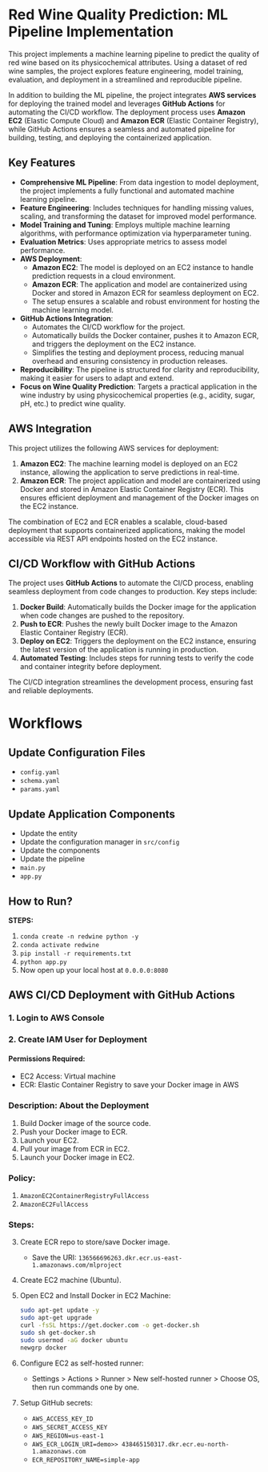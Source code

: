 # Red Wine Quality Prediction: ML Pipeline Implementation

This project implements a machine learning pipeline to predict the quality of red wine based on its physicochemical attributes. Using a dataset of red wine samples, the project explores feature engineering, model training, evaluation, and deployment in a streamlined and reproducible pipeline.

In addition to building the ML pipeline, the project integrates **AWS services** for deploying the trained model and leverages **GitHub Actions** for automating the CI/CD workflow. The deployment process uses **Amazon EC2** (Elastic Compute Cloud) and **Amazon ECR** (Elastic Container Registry), while GitHub Actions ensures a seamless and automated pipeline for building, testing, and deploying the containerized application.

## Key Features

- **Comprehensive ML Pipeline**: From data ingestion to model deployment, the project implements a fully functional and automated machine learning pipeline.
- **Feature Engineering**: Includes techniques for handling missing values, scaling, and transforming the dataset for improved model performance.
- **Model Training and Tuning**: Employs multiple machine learning algorithms, with performance optimization via hyperparameter tuning.
- **Evaluation Metrics**: Uses appropriate metrics to assess model performance.
- **AWS Deployment**: 
  - **Amazon EC2**: The model is deployed on an EC2 instance to handle prediction requests in a cloud environment.
  - **Amazon ECR**: The application and model are containerized using Docker and stored in Amazon ECR for seamless deployment on EC2.
  - The setup ensures a scalable and robust environment for hosting the machine learning model.
- **GitHub Actions Integration**:
  - Automates the CI/CD workflow for the project.
  - Automatically builds the Docker container, pushes it to Amazon ECR, and triggers the deployment on the EC2 instance.
  - Simplifies the testing and deployment process, reducing manual overhead and ensuring consistency in production releases.
- **Reproducibility**: The pipeline is structured for clarity and reproducibility, making it easier for users to adapt and extend.
- **Focus on Wine Quality Prediction**: Targets a practical application in the wine industry by using physicochemical properties (e.g., acidity, sugar, pH, etc.) to predict wine quality.

## AWS Integration

This project utilizes the following AWS services for deployment:

1. **Amazon EC2**: The machine learning model is deployed on an EC2 instance, allowing the application to serve predictions in real-time.
2. **Amazon ECR**: The project application and model are containerized using Docker and stored in Amazon Elastic Container Registry (ECR). This ensures efficient deployment and management of the Docker images on the EC2 instance.

The combination of EC2 and ECR enables a scalable, cloud-based deployment that supports containerized applications, making the model accessible via REST API endpoints hosted on the EC2 instance.

## CI/CD Workflow with GitHub Actions

The project uses **GitHub Actions** to automate the CI/CD process, enabling seamless deployment from code changes to production. Key steps include:

1. **Docker Build**: Automatically builds the Docker image for the application when code changes are pushed to the repository.
2. **Push to ECR**: Pushes the newly built Docker image to the Amazon Elastic Container Registry (ECR).
3. **Deploy on EC2**: Triggers the deployment on the EC2 instance, ensuring the latest version of the application is running in production.
4. **Automated Testing**: Includes steps for running tests to verify the code and container integrity before deployment.

The CI/CD integration streamlines the development process, ensuring fast and reliable deployments.

# Workflows

## Update Configuration Files
- `config.yaml`
- `schema.yaml`
- `params.yaml`

## Update Application Components
- Update the entity
- Update the configuration manager in `src/config`
- Update the components
- Update the pipeline
- `main.py`
- `app.py`

## How to Run?

**STEPS:**
1. `conda create -n redwine python -y`
2. `conda activate redwine`
3. `pip install -r requirements.txt`
4. `python app.py`
5. Now open up your local host at `0.0.0.0:8080`

## AWS CI/CD Deployment with GitHub Actions

### 1. Login to AWS Console

### 2. Create IAM User for Deployment

#### Permissions Required:
- EC2 Access: Virtual machine
- ECR: Elastic Container Registry to save your Docker image in AWS

### Description: About the Deployment

1. Build Docker image of the source code.
2. Push your Docker image to ECR.
3. Launch your EC2.
4. Pull your image from ECR in EC2.
5. Launch your Docker image in EC2.

### Policy:

1. `AmazonEC2ContainerRegistryFullAccess`
2. `AmazonEC2FullAccess`

### Steps:

3. Create ECR repo to store/save Docker image.
   - Save the URI: `136566696263.dkr.ecr.us-east-1.amazonaws.com/mlproject`
4. Create EC2 machine (Ubuntu).

5. Open EC2 and Install Docker in EC2 Machine:

    ```bash
    sudo apt-get update -y
    sudo apt-get upgrade
    curl -fsSL https://get.docker.com -o get-docker.sh
    sudo sh get-docker.sh
    sudo usermod -aG docker ubuntu
    newgrp docker
    ```

6. Configure EC2 as self-hosted runner:
    - Settings > Actions > Runner > New self-hosted runner > Choose OS, then run commands one by one.

7. Setup GitHub secrets:
   - `AWS_ACCESS_KEY_ID`
   - `AWS_SECRET_ACCESS_KEY`
   - `AWS_REGION=us-east-1`
   - `AWS_ECR_LOGIN_URI=demo>> 438465150317.dkr.ecr.eu-north-1.amazonaws.com`
   - `ECR_REPOSITORY_NAME=simple-app`